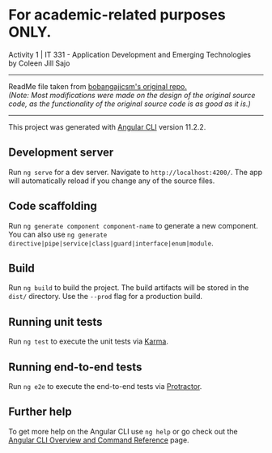 # For academic-related purposes ONLY.
Activity 1 | IT 331 - Application Development and Emerging Technologies
<br/>by Coleen Jill Sajo
<hr>ReadMe file taken from <a href="https://github.com/bobangajicsm/ng-video-games-db">bobangajicsm's original repo.</a>
<br/><i>(Note: Most modifications were made on the design of the original source code, as the functionality of the original source code is as good as it is.)</i><hr>

This project was generated with [Angular CLI](https://github.com/angular/angular-cli) version 11.2.2.

## Development server

Run `ng serve` for a dev server. Navigate to `http://localhost:4200/`. The app will automatically reload if you change any of the source files.

## Code scaffolding

Run `ng generate component component-name` to generate a new component. You can also use `ng generate directive|pipe|service|class|guard|interface|enum|module`.

## Build

Run `ng build` to build the project. The build artifacts will be stored in the `dist/` directory. Use the `--prod` flag for a production build.

## Running unit tests

Run `ng test` to execute the unit tests via [Karma](https://karma-runner.github.io).

## Running end-to-end tests

Run `ng e2e` to execute the end-to-end tests via [Protractor](http://www.protractortest.org/).

## Further help

To get more help on the Angular CLI use `ng help` or go check out the [Angular CLI Overview and Command Reference](https://angular.io/cli) page.
